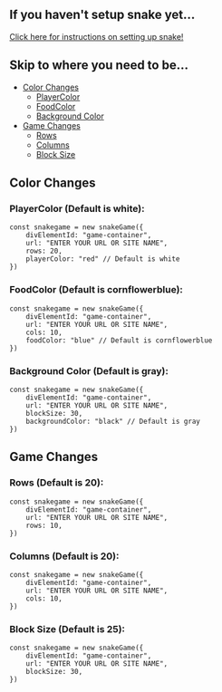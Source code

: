 ## If you haven't setup snake yet...
[Click here for instructions on setting up snake!](../../README.md)


## Skip to where you need to be...
- [Color Changes](#color-changes)
  - [PlayerColor](#color-changes)
  - [FoodColor](#color-changes)
  - [Background Color](#color-changes)
- [Game Changes](#game-changes)
  - [Rows](#game-changes)
  - [Columns](#game-changes)
  - [Block Size](#game-changes)

## Color Changes

### PlayerColor (Default is white):
```
const snakegame = new snakeGame({
    divElementId: "game-container",
    url: "ENTER YOUR URL OR SITE NAME",
    rows: 20,
    playerColor: "red" // Default is white
})
```
### FoodColor (Default is cornflowerblue):
```
const snakegame = new snakeGame({
    divElementId: "game-container",
    url: "ENTER YOUR URL OR SITE NAME",
    cols: 10,
    foodColor: "blue" // Default is cornflowerblue
})
```
### Background Color (Default is gray):
```
const snakegame = new snakeGame({
    divElementId: "game-container",
    url: "ENTER YOUR URL OR SITE NAME",
    blockSize: 30,
    backgroundColor: "black" // Default is gray
})
```
## Game Changes

### Rows (Default is 20):
```
const snakegame = new snakeGame({
    divElementId: "game-container",
    url: "ENTER YOUR URL OR SITE NAME",
    rows: 10,
})
```
### Columns (Default is 20):
```
const snakegame = new snakeGame({
    divElementId: "game-container",
    url: "ENTER YOUR URL OR SITE NAME",
    cols: 10,
})
```
### Block Size (Default is 25):
```
const snakegame = new snakeGame({
    divElementId: "game-container",
    url: "ENTER YOUR URL OR SITE NAME",
    blockSize: 30,
})
```
